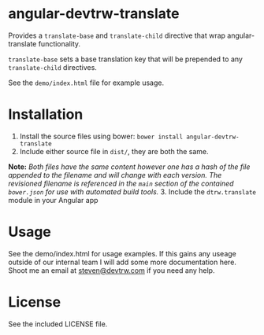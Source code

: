 angular-devtrw-translate
===

Provides a `translate-base` and `translate-child` directive that wrap angular-translate 
functionality.

`translate-base` sets a base translation key that will be prepended to any `translate-child` 
directives.

See the `demo/index.html` file for example usage.

Installation
===

1. Install the source files using bower: `bower install angular-devtrw-translate`
2. Include either source file in `dist/`, they are both the same.

  __Note:__ _Both files have the same content however one has a hash of the file appended to 
  the filename and will change with each version. The revisioned filename is referenced in 
  the `main` section of the contained `bower.json` for use with automated build tools._
3. Include the `dtrw.translate` module in your Angular app

Usage
===

See the demo/index.html for usage examples. If this gains any useage outside of our internal team I
will add some more documentation here. Shoot me an email at <steven@devtrw.com> if you need any 
help.

License
===
See the included LICENSE file.
